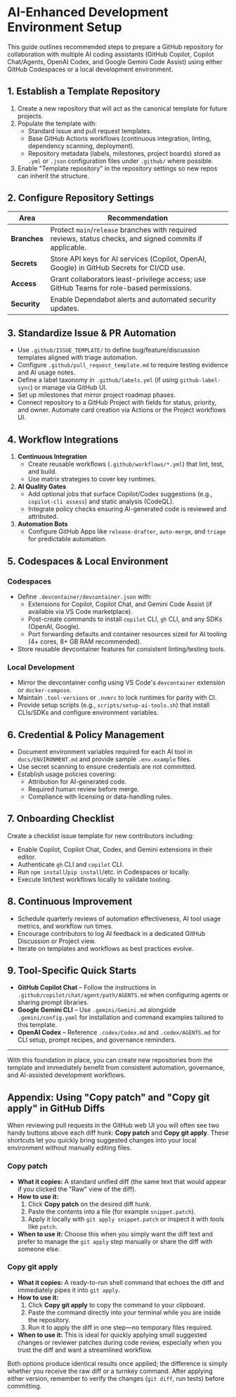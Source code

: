 # AI-Enhanced Development Environment Setup

This guide outlines recommended steps to prepare a GitHub repository for collaboration with multiple AI coding assistants (GitHub Copilot, Copilot Chat/Agents, OpenAI Codex, and Google Gemini Code Assist) using either GitHub Codespaces or a local development environment.

## 1. Establish a Template Repository

1. Create a new repository that will act as the canonical template for future projects.
2. Populate the template with:
   - Standard issue and pull request templates.
   - Base GitHub Actions workflows (continuous integration, linting, dependency scanning, deployment).
   - Repository metadata (labels, milestones, project boards) stored as `.yml` or `.json` configuration files under `.github/` where possible.
3. Enable "Template repository" in the repository settings so new repos can inherit the structure.

## 2. Configure Repository Settings

| Area | Recommendation |
| --- | --- |
| **Branches** | Protect `main`/`release` branches with required reviews, status checks, and signed commits if applicable. |
| **Secrets** | Store API keys for AI services (Copilot, OpenAI, Google) in GitHub Secrets for CI/CD use. |
| **Access** | Grant collaborators least-privilege access; use GitHub Teams for role-based permissions. |
| **Security** | Enable Dependabot alerts and automated security updates. |

## 3. Standardize Issue & PR Automation

- Use `.github/ISSUE_TEMPLATE/` to define bug/feature/discussion templates aligned with triage automation.
- Configure `.github/pull_request_template.md` to require testing evidence and AI usage notes.
- Define a label taxonomy in `.github/labels.yml` (if using `github-label-sync`) or manage via GitHub UI.
- Set up milestones that mirror project roadmap phases.
- Connect repository to a GitHub Project with fields for status, priority, and owner. Automate card creation via Actions or the Project workflows UI.

## 4. Workflow Integrations

1. **Continuous Integration**
   - Create reusable workflows (`.github/workflows/*.yml`) that lint, test, and build.
   - Use matrix strategies to cover key runtimes.
2. **AI Quality Gates**
   - Add optional jobs that surface Copilot/Codex suggestions (e.g., `copilot-cli assess`) and static analysis (CodeQL).
   - Integrate policy checks ensuring AI-generated code is reviewed and attributed.
3. **Automation Bots**
   - Configure GitHub Apps like `release-drafter`, `auto-merge`, and `triage` for predictable automation.

## 5. Codespaces & Local Environment

### Codespaces

- Define `.devcontainer/devcontainer.json` with:
  - Extensions for Copilot, Copilot Chat, and Gemini Code Assist (if available via VS Code marketplace).
  - Post-create commands to install `copilot` CLI, `gh` CLI, and any SDKs (OpenAI, Google).
  - Port forwarding defaults and container resources sized for AI tooling (4+ cores, 8+ GB RAM recommended).
- Store reusable devcontainer features for consistent linting/testing tools.

### Local Development

- Mirror the devcontainer config using VS Code's `devcontainer` extension or `docker-compose`.
- Maintain `.tool-versions` or `.nvmrc` to lock runtimes for parity with CI.
- Provide setup scripts (e.g., `scripts/setup-ai-tools.sh`) that install CLIs/SDKs and configure environment variables.

## 6. Credential & Policy Management

- Document environment variables required for each AI tool in `docs/ENVIRONMENT.md` and provide sample `.env.example` files.
- Use secret scanning to ensure credentials are not committed.
- Establish usage policies covering:
  - Attribution for AI-generated code.
  - Required human review before merge.
  - Compliance with licensing or data-handling rules.

## 7. Onboarding Checklist

Create a checklist issue template for new contributors including:

- Enable Copilot, Copilot Chat, Codex, and Gemini extensions in their editor.
- Authenticate `gh` CLI and `copilot` CLI.
- Run `npm install`/`pip install`/etc. in Codespaces or locally.
- Execute lint/test workflows locally to validate tooling.

## 8. Continuous Improvement

- Schedule quarterly reviews of automation effectiveness, AI tool usage metrics, and workflow run times.
- Encourage contributors to log AI feedback in a dedicated GitHub Discussion or Project view.
- Iterate on templates and workflows as best practices evolve.

## 9. Tool-Specific Quick Starts

- **GitHub Copilot Chat** – Follow the instructions in `.github/copilot/chat/agent/path/AGENTS.md`
  when configuring agents or sharing prompt libraries.
- **Google Gemini CLI** – Use `.gemini/Gemini.md` alongside `.gemini/config.yaml` for installation
  and command examples tailored to this template.
- **OpenAI Codex** – Reference `.codex/Codex.md` and `.codex/AGENTS.md` for CLI setup, prompt
  recipes, and governance reminders.

---

With this foundation in place, you can create new repositories from the template and immediately benefit from consistent automation, governance, and AI-assisted development workflows.

## Appendix: Using "Copy patch" and "Copy git apply" in GitHub Diffs

When reviewing pull requests in the GitHub web UI you will often see two handy buttons above each diff hunk: **Copy patch** and **Copy git apply**. These shortcuts let you quickly bring suggested changes into your local environment without manually editing files.

### Copy patch

- **What it copies:** A standard unified diff (the same text that would appear if you clicked the "Raw" view of the diff).
- **How to use it:**
  1. Click **Copy patch** on the desired diff hunk.
  2. Paste the contents into a file (for example `snippet.patch`).
  3. Apply it locally with `git apply snippet.patch` or inspect it with tools like `patch`.
- **When to use it:** Choose this when you simply want the diff text and prefer to manage the `git apply` step manually or share the diff with someone else.

### Copy git apply

- **What it copies:** A ready-to-run shell command that echoes the diff and immediately pipes it into `git apply`.
- **How to use it:**
  1. Click **Copy git apply** to copy the command to your clipboard.
  2. Paste the command directly into your terminal while you are inside the repository.
  3. Run it to apply the diff in one step—no temporary files required.
- **When to use it:** This is ideal for quickly applying small suggested changes or reviewer patches during code review, especially when you trust the diff and want a streamlined workflow.

Both options produce identical results once applied; the difference is simply whether you receive the raw diff or a turnkey command. After applying either version, remember to verify the changes (`git diff`, run tests) before committing.

